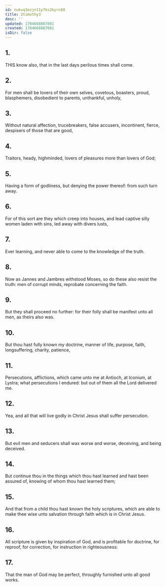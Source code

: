 ```yaml
---
id: nukvq3ezjn11y7ks2kyrc60
title: 2timothy3
desc: ''
updated: 1704668887081
created: 1704668887081
isDir: false
---
```

## 1.
THIS know also, that in the last days perilous times shall come.
## 2.
For men shall be lovers of their own selves, covetous, boasters, proud, blasphemers, disobedient to parents, unthankful, unholy,
## 3.
Without natural affection, trucebreakers, false accusers, incontinent, fierce, despisers of those that are good,
## 4.
Traitors, heady, highminded, lovers of pleasures more than lovers of God;
## 5.
Having a form of godliness, but denying the power thereof: from such turn away.
## 6.
For of this sort are they which creep into houses, and lead captive silly women laden with sins, led away with divers lusts,
## 7.
Ever learning, and never able to come to the knowledge of the truth.
## 8.
Now as Jannes and Jambres withstood Moses, so do these also resist the truth: men of corrupt minds, reprobate concerning the faith.
## 9.
But they shall proceed no further: for their folly shall be manifest unto all men, as theirs also was.
## 10.
But thou hast fully known my doctrine, manner of life, purpose, faith, longsuffering, charity, patience,
## 11.
Persecutions, afflictions, which came unto me at Antioch, at Iconium, at Lystra; what persecutions I endured: but out of them all the Lord delivered me.
## 12.
Yea, and all that will live godly in Christ Jesus shall suffer persecution.
## 13.
But evil men and seducers shall wax worse and worse, deceiving, and being deceived.
## 14.
But continue thou in the things which thou hast learned and hast been assured of, knowing of whom thou hast learned them;
## 15.
And that from a child thou hast known the holy scriptures, which are able to make thee wise unto salvation through faith which is in Christ Jesus.
## 16.
All scripture is given by inspiration of God, and is profitable for doctrine, for reproof, for correction, for instruction in righteousness:
## 17.
That the man of God may be perfect, throughly furnished unto all good works.
